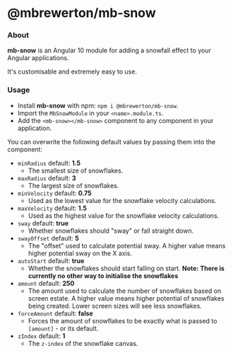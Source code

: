# @mbrewerton/mb-snow

### About
**mb-snow** is an Angular 10 module for adding a snowfall effect to your Angular applications.

It's customisable and extremely easy to use.

### Usage
- Install **mb-snow** with npm: `npm i @mbrewerton/mb-snow`.
- Import the `MbSnowModule` in your `<name>.module.ts`.
- Add the `<mb-snow></mb-snow>` component to any component in your application.

You can overwrite the following default values by passing them into the component:
- `minRadius` default: **1.5**
  - The smallest size of snowflakes.
- `maxRadius` default: **3**
  - The largest size of snowflakes.
- `minVelocity` default: **0.75**
  - Used as the lowest value for the snowflake velocity calculations.
- `maxVelocity` default: **1.5**
  - Used as the highest value for the snowflake velocity calculations.
- `sway` default: **true**
  - Whether snowflakes should "sway" or fall straight down.
- `swayOffset` default: **5**
  - The "offset" used to calculate potential sway. A higher value means higher potential sway on the X axis.
- `autoStart` default: **true**
  - Whether the snowflakes should start falling on start. **Note: There is currently no other way to initialise the snowflakes**
- `amount` default: **250**
  - The amount used to calculate the number of snowflakes based on screen estate. A higher value means higher potential of snowflakes being created. Lower screen sizes will see less snowflakes.
- `forceAmount` default: **false**
  - Forces the amount of snowflakes to be exactly what is passed to `[amount]` - or its default.
- `zIndex` default: **1**
  - The `z-index` of the snowflake canvas.
